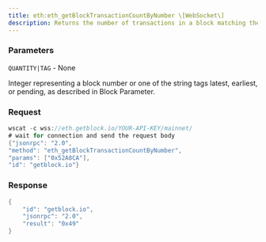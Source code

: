 ```yaml
---
title: eth:eth_getBlockTransactionCountByNumber \[WebSocket\]
description: Returns the number of transactions in a block matching the specifiedblock number.
---
```


### Parameters


`QUANTITY|TAG` - None

Integer representing a block number or one of the string tags latest,
earliest, or pending, as described in Block Parameter.

### Request

``` java
wscat -c wss://eth.getblock.io/YOUR-API-KEY/mainnet/ 
# wait for connection and send the request body 
{"jsonrpc": "2.0",
"method": "eth_getBlockTransactionCountByNumber",
"params": ["0x52A8CA"],
"id": "getblock.io"}
```

###  Response

``` java
{
    "id": "getblock.io",
    "jsonrpc": "2.0",
    "result": "0x49"
}
```


